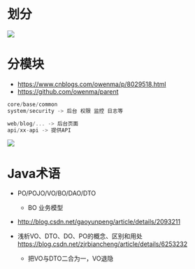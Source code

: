 # 划分

![](https://images2017.cnblogs.com/blog/568199/201712/568199-20171212103739196-704236084.png)

# 分模块

- <https://www.cnblogs.com/owenma/p/8029518.html>
- <https://github.com/owenma/parent>

```js
core/base/common
system/security -> 后台 权限 监控 日志等

web/blog/... -> 后台页面
api/xx-api -> 提供API
```

![](https://images2017.cnblogs.com/blog/568199/201712/568199-20171211180847446-1517480585.png)

# Java术语

- PO/POJO/VO/BO/DAO/DTO
  - BO 业务模型
- <http://blog.csdn.net/gaoyunpeng/article/details/2093211>
- 浅析VO、DTO、DO、PO的概念、区别和用处 <https://blog.csdn.net/zjrbiancheng/article/details/6253232>

  - 把VO与DTO二合为一，VO退隐

